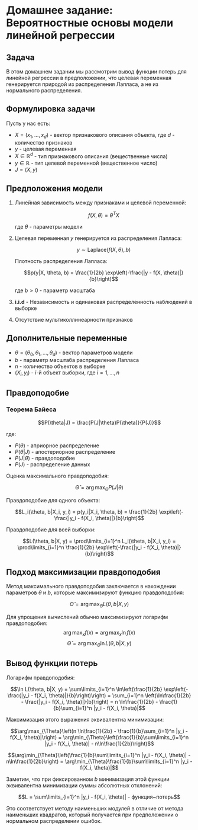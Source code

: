 # Домашнее задание: Вероятностные основы модели линейной регрессии


## Задача

В этом домашнем задании мы рассмотрим вывод функции потерь для линейной регрессии в предположении, что целевая переменная генерируется природой из распределения Лапласа, а не из нормального распределения.

## Формулировка задачи

Пусть у нас есть:

- $X = (x_1, \ldots, x_d)$ - вектор признакового описания объекта, где $d$ - количество признаков
- $y$ - целевая переменная
- $X \in \mathbb{R}^d$ - тип признакового описания (вещественные числа)
- $y \in \mathbb{R}$ - тип целевой переменной (вещественное число)
- $J = (X, y)$
## Предположения модели

1) Линейная зависимость между признаками и целевой переменной:

   $$f(X, \theta) = \theta^T X$$

   где $\theta$ - параметры модели

2) Целевая переменная $y$ генерируется из распределения Лапласа:

   $$y \sim \text{Laplace}(f(X, \theta), b)$$

   Плотность распределения Лапласа:

   $$p(y|X, \theta, b) = \frac{1}{2b} \exp\left(-\frac{|y - f(X, \theta)|}{b}\right)$$

   где $b > 0$ - параметр масштаба

3) **i.i.d** - Независимость и одинаковая распределенность наблюдений в выборке 

4) Отсутствие мультиколлинеарности признаков

## Дополнительные переменные

- $\theta = (\theta_0, \theta_1, \ldots, \theta_d)$ - вектор параметров модели
- $b$ - параметр масштаба распределения Лапласа
- $n$ - количество объектов в выборке
- $(X_i, y_i)$ - $i$-й объект выборки, где $i = 1, \ldots, n$

## Правдоподобие
### Теорема Байеса

$$P(\theta|J) = \frac{P(J|\theta)P(\theta)}{P(J)}$$

где:
- $P(\theta)$ - априорное распределение
- $P(\theta|J)$ - апостериорное распределение
- $P(J|\theta)$ - правдоподобие
- $P(J)$ -  распределение данных

Оценка максимального правдоподобия:

$$\hat{\Theta} = \arg\max_{\Theta} P(J|\theta)$$

Правдоподобие для одного объекта:

$$L_i(\theta, b|X_i, y_i) = p(y_i|X_i, \theta, b) = \frac{1}{2b} \exp\left(-\frac{|y_i - f(X_i, \theta)|}{b}\right)$$

Правдоподобие для всей выборки:

$$L(\theta, b|X, y) = \prod\limits_{i=1}^n L_i(\theta, b|X_i, y_i) = \prod\limits_{i=1}^n \frac{1}{2b} \exp\left(-\frac{|y_i - f(X_i, \theta)|}{b}\right)$$

## Подход максимизации правдоподобия

Метод максимального правдоподобия заключается в нахождении параметров $\theta$ и $b$, которые максимизируют функцию правдоподобия:

$$\hat{\Theta} = \arg\max_{\Theta} L(\theta, b|X, y)$$

Для упрощения вычислений обычно максимизируют логарифм правдоподобия:
$$\arg\max_{x} f(x) = \arg\max_{x} \ln f(x)$$
$$\hat{\Theta} = \arg\max_{\Theta} \ln L(\theta, b|X, y)$$

## Вывод функции потерь

Логарифм правдоподобия:

$$\ln L(\theta, b|X, y) = \sum\limits_{i=1}^n \ln\left(\frac{1}{2b} \exp\left(-\frac{|y_i - f(X_i, \theta)|}{b}\right)\right) = \sum_{i=1}^n \left(\ln\frac{1}{2b} - \frac{|y_i - f(X_i, \theta)|}{b}\right) = n \ln\frac{1}{2b} - \frac{1}{b}\sum_{i=1}^n |y_i - f(X_i, \theta)|$$

Максимизация этого выражения эквивалентна минимизации:

$$\arg\max_{\Theta}\left(n \ln\frac{1}{2b} - \frac{1}{b}\sum_{i=1}^n |y_i - f(X_i, \theta)|\right) = \arg\min_{\Theta}\left(\frac{1}{b}\sum\limits_{i=1}^n |y_i - f(X_i, \theta)| - n\ln\frac{1}{2b}\right)$$

$$\arg\min_{\Theta}\left(\frac{1}{b}\sum\limits_{i=1}^n |y_i - f(X_i, \theta)| - n\ln\frac{1}{2b}\right) = \arg\min_{\Theta}\frac{1}{b}\sum\limits_{i=1}^n |y_i - f(X_i, \theta)|$$

Заметим, что при фиксированном $b$ минимизация этой функции эквивалентна минимизации суммы абсолютных отклонений:

$$L = \sum\limits_{i=1}^n |y_i - f(X_i, \theta)| - функция~потерь$$

Это соответствует методу наименьших модулей в отличие от метода наименьших квадратов, который получается при предположении о нормальном распределении ошибок.
